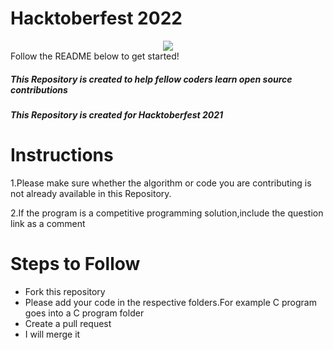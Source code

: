 # Hacktoberfest 2022
<div align="center">
  <img src="https://hacktoberfest.digitalocean.com/_nuxt/img/logo-hacktoberfest-full.f42e3b1.svg" />
  </div>
Follow the README below to get started!

##### This Repository is created to help fellow coders learn open source contributions 
##### This Repository is created for Hacktoberfest 2021
# Instructions
 1.Please make sure whether the algorithm or code you are contributing is not already available in this Repository.<br>
 
 2.If the program is a competitive programming solution,include the question link as a comment <br>
# Steps to Follow
 <ul>
  <li>Fork this repository</li>
 <li>Please add your code in the respective folders.For example C program goes into a C program folder</li>
 <li>Create a pull request</li>
  <li>I will merge it</li>
  </ul>

